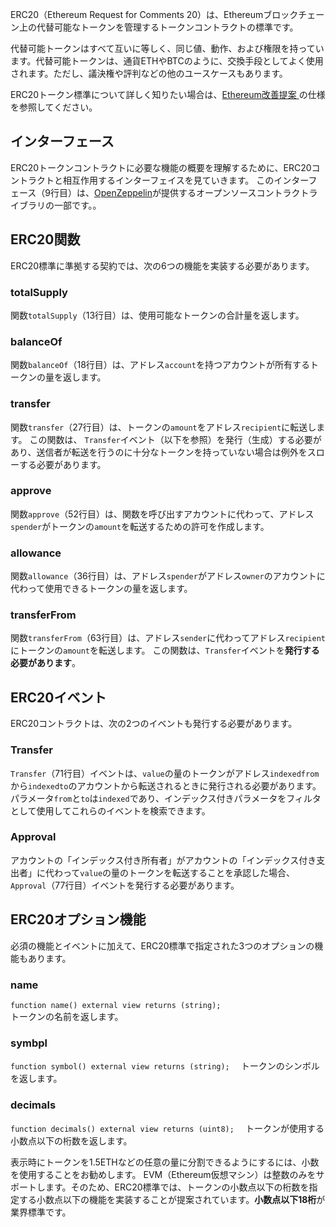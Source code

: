 ERC20（Ethereum Request for Comments 20）は、Ethereumブロックチェーン上の代替可能なトークンを管理するトークンコントラクトの標準です。

代替可能トークンはすべて互いに等しく、同じ値、動作、および権限を持っています。代替可能トークンは、通貨ETHやBTCのように、交換手段としてよく使用されます。ただし、議決権や評判などの他のユースケースもあります。

ERC20トークン標準について詳しく知りたい場合は、<a href="https://eips.ethereum.org/EIPS/eip-20" target="_blank">Ethereum改善提案 </a>の仕様を参照してください。

## インターフェース
ERC20トークンコントラクトに必要な機能の概要を理解するために、ERC20コントラクトと相互作用するインターフェイスを見ていきます。
このインターフェース（9行目）は、<a href="https://github.com/OpenZeppelin/openzeppelin-contracts/blob/v4.4.0/contracts/token/ERC20/IERC20.sol" target =" _ blank ">OpenZeppelin</a>が提供するオープンソースコントラクトライブラリの一部です。。

## ERC20関数
ERC20標準に準拠する契約では、次の6つの機能を実装する必要があります。

### totalSupply
関数`totalSupply`（13行目）は、使用可能なトークンの合計量を返します。

### balanceOf
関数`balanceOf`（18行目）は、アドレス`account`を持つアカウントが所有するトークンの量を返します。

### transfer
関数`transfer`（27行目）は、トークンの`amount`をアドレス`recipient`に転送します。
この関数は、 `Transfer`イベント（以下を参照）を発行（生成）する必要があり、送信者が転送を行うのに十分なトークンを持っていない場合は例外をスローする必要があります。

### approve
関数`approve`（52行目）は、関数を呼び出すアカウントに代わって、アドレス`spender`がトークンの`amount`を転送するための許可を作成します。

### allowance
関数`allowance`（36行目）は、アドレス`spender`がアドレス`owner`のアカウントに代わって使用できるトークンの量を返します。

### transferFrom
関数`transferFrom`（63行目）は、アドレス`sender`に代わってアドレス`recipient`にトークンの`amount`を転送します。
この関数は、`Transfer`イベントを**発行する必要があります**。

## ERC20イベント
ERC20コントラクトは、次の2つのイベントも発行する必要があります。

### Transfer
`Transfer`（71行目）イベントは、`value`の量のトークンがアドレス`indexedfrom`から`indexedto`のアカウントから転送されるときに発行される必要があります。パラメータ`from`と`to`は`indexed`であり、インデックス付きパラメータをフィルタとして使用してこれらのイベントを検索できます。

### Approval
アカウントの「インデックス付き所有者」がアカウントの「インデックス付き支出者」に代わって`value`の量のトークンを転送することを承認した場合、`Approval`（77行目）イベントを発行する必要があります。

## ERC20オプション機能
必須の機能とイベントに加えて、ERC20標準で指定された3つのオプションの機能もあります。

### name
`function name() external view returns (string);`  
トークンの名前を返します。

### symbpl
`function symbol() external view returns (string);`　
トークンのシンボルを返します。

### decimals
`function decimals() external view returns (uint8);`　
トークンが使用する小数点以下の桁数を返します。

表示時にトークンを1.5ETHなどの任意の量に分割できるようにするには、小数を使用することをお勧めします。 EVM（Ethereum仮想マシン）は整数のみをサポートします。そのため、ERC20標準では、トークンの小数点以下の桁数を指定する小数点以下の機能を実装することが提案されています。**小数点以下18桁**が業界標準です。